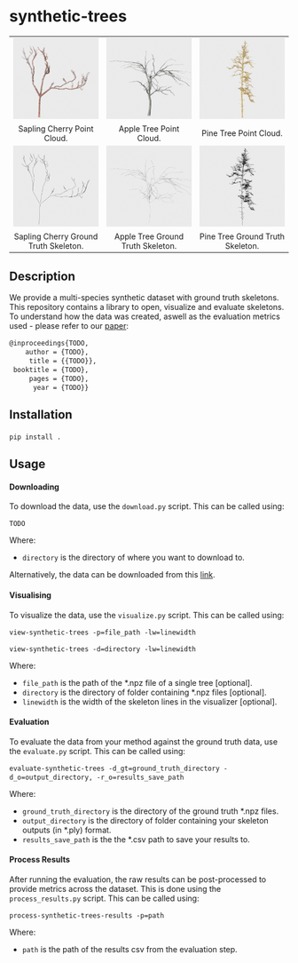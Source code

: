 # synthetic-trees

<table>
<tr>
  <td style="text-align: center"><img src="images/cherry-pcd.png", height=100%></td>
  <td style="text-align: center"><img src="images/apple-pcd.png", height=100%></td>
  <td style="text-align: center"><img src="images/pine-pcd.png", height=100%></td>
</tr>
<tr>
  <td align="center">Sapling Cherry Point Cloud.</td>
  <td align="center">Apple Tree Point Cloud.</td>
  <td align="center">Pine Tree Point Cloud.</td>
</tr>
  
<tr>
<td style="text-align: center"><img src="images/cherry-skeleton.png", height=100%></td>
<td style="text-align: center"><img src="images/apple-skeleton.png", height=100%></td>
<td style="text-align: center"><img src="images/pine-skeleton.png", height=100%></td>
</tr>
<tr>
  <td align="center">Sapling Cherry Ground Truth Skeleton.</td>
  <td align="center">Apple Tree Ground Truth Skeleton.</td>
  <td align="center">Pine Tree Ground Truth Skeleton.</td>
</tr>  

  
</table>

## Description
We provide a multi-species synthetic dataset with ground truth skeletons. 
This repository contains a library to open, visualize and evaluate skeletons.
To understand how the data was created, aswell as the evaluation metrics used - please refer to our <a href="">paper</a>:

```
@inproceedings{TODO,
    author = {TODO},
     title = {{TODO}},
 booktitle = {TODO},
     pages = {TODO},
      year = {TODO}}
```

## Installation

``` pip install . ```

## Usage 

#### Downloading

To download the data, use the `download.py` script. This can be called
using:

```
TODO
```

Where: 
- `directory` is the directory of where you want to download to.

Alternatively, the data can be downloaded from this <a href="">link</a>.


#### Visualising

To visualize the data, use the `visualize.py` script. This can be called using:
```
view-synthetic-trees -p=file_path -lw=linewidth
```
```
view-synthetic-trees -d=directory -lw=linewidth
```

Where:
- `file_path` is the path of the *.npz file of a single tree [optional].
- `directory` is the directory of folder containing *.npz files [optional].
- `linewidth` is the width of the skeleton lines in the visualizer [optional].

#### Evaluation

To evaluate the data from your method against the ground truth data, use the `evaluate.py`
script. This can be called using: 
```
evaluate-synthetic-trees -d_gt=ground_truth_directory -d_o=output_directory, -r_o=results_save_path
```

Where:
- `ground_truth_directory` is the directory of the ground truth *.npz files.
- `output_directory` is the directory of folder containing your skeleton outputs (in *.ply) format.
- `results_save_path` is the the *.csv path to save your results to.

#### Process Results

After running the evaluation, the raw results can be post-processed to provide metrics across the dataset.
This is done using the `process_results.py` script. This can be called using:

```
process-synthetic-trees-results -p=path
```
Where:
- `path` is the path of the results csv from the evaluation step.
